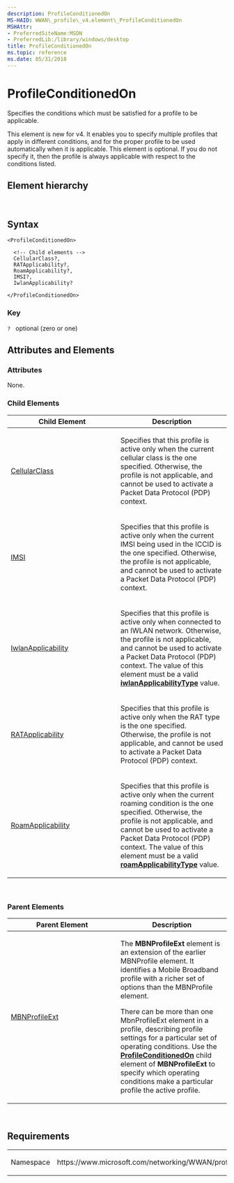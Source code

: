 ```yaml
---
description: ProfileConditionedOn
MS-HAID: WWAN\_profile\_v4.element\_ProfileConditionedOn
MSHAttr:
- PreferredSiteName:MSDN
- PreferredLib:/library/windows/desktop
title: ProfileConditionedOn
ms.topic: reference
ms.date: 05/31/2018
---
```


# <span id="WWAN_profile_v4.element_ProfileConditionedOn"></span>ProfileConditionedOn

Specifies the conditions which must be satisfied for a profile to be applicable.

This element is new for v4. It enables you to specify multiple profiles that apply in different conditions, and for the proper profile to be used automatically when it is applicable. This element is optional. If you do not specify it, then the profile is always applicable with respect to the conditions listed.

## Element hierarchy

[<MBNProfileExt>](element-mbnprofileext.md)  
**<ProfileConditionedOn>**

## Syntax

``` syntax
<ProfileConditionedOn>

  <!-- Child elements -->
  CellularClass?,
  RATApplicability?,
  RoamApplicability?,
  IMSI?,
  IwlanApplicability?

</ProfileConditionedOn>
```

### Key

`?`   optional (zero or one)

## <span id="Attributes_and_Elements"></span><span id="attributes_and_elements"></span><span id="ATTRIBUTES_AND_ELEMENTS"></span>Attributes and Elements

### <span id="attributes"></span><span id="ATTRIBUTES"></span>Attributes

None.

### <span id="Child_Elements"></span><span id="child_elements"></span><span id="CHILD_ELEMENTS"></span>Child Elements

<table>
<colgroup>
<col style="width: 50%" />
<col style="width: 50%" />
</colgroup>
<thead>
<tr class="header">
<th>Child Element</th>
<th>Description</th>
</tr>
</thead>
<tbody>
<tr class="odd">
<td><a href="element-cellularclass.md">CellularClass</a></td>
<td><p>Specifies that this profile is active only when the current cellular class is the one specified. Otherwise, the profile is not applicable, and cannot be used to activate a Packet Data Protocol (PDP) context.</p></td>
</tr>
<tr class="even">
<td><a href="element-imsi.md">IMSI</a></td>
<td><p>Specifies that this profile is active only when the current IMSI being used in the ICCID is the one specified. Otherwise, the profile is not applicable, and cannot be used to activate a Packet Data Protocol (PDP) context.</p></td>
</tr>
<tr class="odd">
<td><a href="element-iwlanapplicability.md">IwlanApplicability</a></td>
<td><p>Specifies that this profile is active only when connected to an IWLAN network. Otherwise, the profile is not applicable, and cannot be used to activate a Packet Data Protocol (PDP) context. The value of this element must be a valid <a href="simpletype-iwlanapplicabilitytype.md"><strong>iwlanApplicabilityType</strong></a> value.</p></td>
</tr>
<tr class="even">
<td><a href="element-ratapplicability.md">RATApplicability</a></td>
<td><p>Specifies that this profile is active only when the RAT type is the one specified. Otherwise, the profile is not applicable, and cannot be used to activate a Packet Data Protocol (PDP) context.</p></td>
</tr>
<tr class="odd">
<td><a href="element-roamapplicability.md">RoamApplicability</a></td>
<td><p>Specifies that this profile is active only when the current roaming condition is the one specified. Otherwise, the profile is not applicable, and cannot be used to activate a Packet Data Protocol (PDP) context. The value of this element must be a valid <a href="simpletype-roamapplicabilitytype.md"><strong>roamApplicabilityType</strong></a> value.</p></td>
</tr>
</tbody>
</table>

 

### <span id="parent_elements"></span><span id="PARENT_ELEMENTS"></span>Parent Elements

<table>
<colgroup>
<col style="width: 50%" />
<col style="width: 50%" />
</colgroup>
<thead>
<tr class="header">
<th>Parent Element</th>
<th>Description</th>
</tr>
</thead>
<tbody>
<tr class="odd">
<td><a href="element-mbnprofileext.md">MBNProfileExt</a></td>
<td><p>The <strong>MBNProfileExt</strong> element is an extension of the earlier MBNProfile element. It identifies a Mobile Broadband profile with a richer set of options than the MBNProfile element.</p>
<p>There can be more than one MbnProfileExt element in a profile, describing profile settings for a particular set of operating conditions. Use the <a href="element-profileconditionedon.md"><strong>ProfileConditionedOn</strong></a> child element of <strong>MBNProfileExt</strong> to specify which operating conditions make a particular profile the active profile.</p></td>
</tr>
</tbody>
</table>

 

## Requirements

<table>
<colgroup>
<col style="width: 50%" />
<col style="width: 50%" />
</colgroup>
<tbody>
<tr class="odd">
<td><p>Namespace</p></td>
<td><p>https://www.microsoft.com/networking/WWAN/profile/v4</p></td>
</tr>
</tbody>
</table>

 

 



